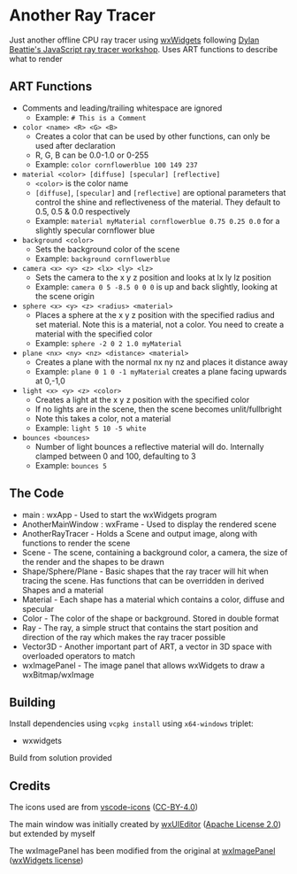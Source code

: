 # Another Ray Tracer

Just another offline CPU ray tracer using [wxWidgets](https://www.wxwidgets.org/) following [Dylan Beattie's JavaScript ray tracer workshop](https://ursatile.github.io/jsray/). Uses ART functions to describe what to render

## ART Functions

* Comments and leading/trailing whitespace are ignored
  * Example: `# This is a Comment`
* `color <name> <R> <G> <B>`
  * Creates a color that can be used by other functions, can only be used after declaration
  * R, G, B can be 0.0-1.0 or 0-255
  * Example: `color cornflowerblue 100 149 237`
* `material <color> [diffuse] [specular] [reflective]`
  * `<color>` is the color name
  * `[diffuse]`, `[specular]` and `[reflective]` are optional parameters that control the shine and reflectiveness of the material. They default to 0.5, 0.5 & 0.0 respectively
  * Example: `material myMaterial cornflowerblue 0.75 0.25 0.0` for a slightly specular cornflower blue
* `background <color>`
  * Sets the background color of the scene
  * Example: `background cornflowerblue`
* `camera <x> <y> <z> <lx> <ly> <lz>`
  * Sets the camera to the x y z position and looks at lx ly lz position
  * Example: `camera 0 5 -8.5 0 0 0` is up and back slightly, looking at the scene origin
* `sphere <x> <y> <z> <radius> <material>`
  * Places a sphere at the x y z position with the specified radius and set material. Note this is a material, not a color. You need to create a material with the specified color
  * Example: `sphere -2 0 2 1.0 myMaterial`
* `plane <nx> <ny> <nz> <distance> <material>`
  * Creates a plane with the normal nx ny nz and places it distance away
  * Example: `plane 0 1 0 -1 myMaterial` creates a plane facing upwards at 0,-1,0
* `light <x> <y> <z> <color>`
  * Creates a light at the x y z position with the specified color
  * If no lights are in the scene, then the scene becomes unlit/fullbright
  * Note this takes a color, not a material
  * Example: `light 5 10 -5 white`
* `bounces <bounces>`
  * Number of light bounces a reflective material will do. Internally clamped between 0 and 100, defaulting to 3
  * Example: `bounces 5`

## The Code

* main : wxApp - Used to start the wxWidgets program
* AnotherMainWindow : wxFrame - Used to display the rendered scene
* AnotherRayTracer - Holds a Scene and output image, along with functions to render the scene
* Scene - The scene, containing a background color, a camera, the size of the render and the shapes to be drawn
* Shape/Sphere/Plane - Basic shapes that the ray tracer will hit when tracing the scene. Has functions that can be overridden in derived Shapes and a material
* Material - Each shape has a material which contains a color, diffuse and specular
* Color - The color of the shape or background. Stored in double format
* Ray - The ray, a simple struct that contains the start position and direction of the ray which makes the ray tracer possible
* Vector3D - Another important part of ART, a vector in 3D space with overloaded operators to match
* wxImagePanel - The image panel that allows wxWidgets to draw a wxBitmap/wxImage

## Building

Install dependencies using `vcpkg install` using `x64-windows` triplet:
* wxwidgets

Build from solution provided

## Credits

The icons used are from [vscode-icons](https://github.com/microsoft/vscode-icons) ([CC-BY-4.0](https://github.com/microsoft/vscode-icons/blob/main/LICENSE))

The main window was initially created by [wxUIEditor](https://github.com/KeyWorksRW/wxUiEditor) ([Apache License 2.0](https://github.com/KeyWorksRW/wxUiEditor/blob/main/LICENSE)) but extended by myself

The wxImagePanel has been modified from the original at [wxImagePanel](https://github.com/tomay3000/wxImagePanel/) ([wxWidgets license](https://github.com/wxWidgets/wxWidgets/blob/master/docs/licence.txt))